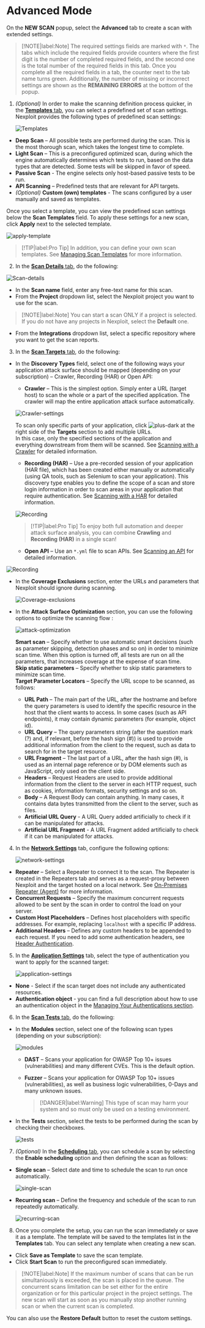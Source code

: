 # Advanced Mode
On the **NEW SCAN** popup, select the **Advanced** tab to create a scan with extended settings.

>[!NOTE|label:Note]
The required settings fields are marked with `*`. The tabs which include the required fields provide counters where the first digit is the number of completed required fields, and the second one is the total number of the required fields in this tab. Once you complete all the required fields in a tab, the counter next to the tab name turns green. Additionally, the number of missing or incorrect settings are shown as the **REMAINING ERRORS** at the bottom of the popup.

1. _(Optional)_ In order to make the scanning definition process quicker, in the <u>**Templates** tab</u>, you can select a predefined set of scan settings. Nexploit provides the following types of predefined scan settings:

    ![Templates](media/templates.png ':size=45%')

* **Deep Scan** – All possible tests are performed during the scan. This is the most thorough scan, which takes the longest time to complete.
* **Light Scan** – This is a preconfigured optimized scan, during which the engine automatically determines which tests to run, based on the data types that are detected. Some tests will be skipped in favor of speed.
* **Passive Scan** - The engine selects only host-based passive tests to be run.
* **API Scanning** – Predefined tests that are relevant for API targets.
* _(Optional)_ **Custom (own) templates** - The scans configured by a user manually and saved as templates. 


Once you select a template, you can view the predefined scan settings below the **Scan Templates** field.  To apply these settings for a new scan, click **Apply** next to the selected template. 

![apply-template](media/apply-template.png ':size=45%')


>[!TIP|label:Pro Tip]
In addition, you can define your own scan templates. See [Managing Scan Templates](guide/np-web-ui/scanning/managing-scan-templates.md) for more information.

2. In the <u> **Scan Details** tab</U>, do the following:

 ![Scan-details](media/scan-details.png ':size=45%')

* In the **Scan name** field, enter any free-text name for this scan.
* From the **Project** dropdown list, select the Nexploit project you want to use for the scan.

>[!NOTE|label:Note]
You can start a scan ONLY if a project is selected. If you do not have any projects in Nexploit, select the **Default** one.

* From the **Integrations** dropdown list, select a specific repository where you want to get the scan reports.

3. In the <u>**Scan Targets** tab</u>, do the following:
* In the **Discovery Types** field, select one of the following ways your application attack surface should be mapped (depending on your subscription) – Crawler, Recording (HAR) or Open API: 
  * **Crawler** – This is the simplest option. Simply enter a URL (target host) to scan the whole or a part of the specified application. The crawler will map the entire application attack surface automatically.

  ![Crawler-settings](media/crawler.png ':size=45%')

   To scan only specific parts of your application, click  ![plus-dark](media/plus-dark.png ':size=3%') at the right side of the **Targets** section to add multiple URLs.<br> In this case, only the specified sections of the application and everything downstream from them will be scanned. See [Scanning with a Crawler](/guide/np-web-ui/scanning/discovery-types/crawler.md) for detailed information.

  * **Recording (HAR)** – Use a pre-recorded session of your application (HAR file), which has been created either manually or automatically (using QA tools, such as Selenium to scan your application). This discovery type enables you to define the scope of a scan and store login information in order to scan areas in your application that require authentication. See [Scanning with a HAR](/guide/np-web-ui/scanning/discovery-types/har.md) for detailed information.

  ![Recording](media/recording-har.png ':size=45%')

  >[!TIP|label:Pro Tip]
  To enjoy both full automation and deeper attack surface analysis, you can combine **Crawling** and **Recording (HAR)** in a single scan!

  * **Open API** – Use an `*.yml` file to scan APIs. See [Scanning an API](/guide/np-web-ui/scanning/discovery-types/open-api.md) for detailed information.

 ![Recording](media/api-scan.png ':size=45%')

* In the **Coverage Exclusions** section, enter the URLs and parameters that Nexploit should ignore during scanning.

    ![Coverage-exclusions](media/coverage-exclusions.png ':size=45%')

* In the **Attack Surface Optimization** section, you can use the following options to optimize the scanning flow :

    ![attack-optimization](media/attack-optimization.png ':size=45%')

  **Smart scan** – Specify whether to use automatic smart decisions (such as parameter skipping, detection phases and so on) in order to minimize scan time. When this option is turned off, all tests are run on all the parameters, that increases coverage at the expense of scan time.<br>
  **Skip static parameters** – Specify whether to skip static parameters to minimize scan time.<br>
  **Target Parameter Locators** – Specify the URL scope to be scanned, as follows:
   - **URL Path** – The main part of the URL, after the hostname and before the query parameters is used to identify the specific resource in the host that the client wants to access. In some cases (such as API endpoints), it may contain dynamic parameters (for example, object id).
   - **URL Query** – The query parameters string (after the question mark (?) and, if relevant, before the hash sign (#)) is used to provide additional information from the client to the request, such as data to search for in the target resource.
   - **URL Fragment** – The last part of a URL, after the hash sign (#), is used as an internal page reference or by DOM elements such as JavaScript, only used on the client side.
   - **Headers** – Request Headers are used to provide additional information from the client to the server in each HTTP request, such as cookies, information formats, security settings and so on.
   - **Body** – A Request Body can contain anything. In many cases, it contains data bytes transmitted from the client to the server, such as files.
   - **Artificial URL Query** - A URL Query added artificially to check if it can be manipulated for attacks. 
   - **Artificial URL Fragment** -  A URL Fragment  added artificially to check if it can be manipulated for attacks. 

4. In the <u>**Network Settings**</u> tab, configure the following options:

    ![network-settings](media/network-settings.png ':size=45%')

* **Repeater** – Select a Repeater to connect it to the scan. The Repeater is created in the Repeaters tab and serves as a request-proxy between Nexploit and the target hosted on a local network.  See [On-Premises Repeater (Agent)](/guide/introduction/deployment-onprem.md) for more information.
* **Concurrent Requests** – Specify the maximum concurrent requests allowed to be sent by the scan in order to control the load on your server.
* **Custom Host Placeholders** – Defines host placeholders with specific addresses. For example, replacing `localhost` with a specific IP address.
* **Additional Headers** – Defines any custom headers to be appended to each request. If you need to add some authentication headers, see [Header Authentication](/guide/np-web-ui/scanning/managing-authentications/types/header-authentication).

5. In the <u>**Application Settings**</u> tab, select the type of authentication you want to apply for the scanned target:

    ![application-settings](media/application-settings.png ':size=45%')

* **None** - Select if the scan target does not include any authenticated resources.
* **Authentication object** - you can find a full description about how to use an authentication object in the [Managing Your Authentications section](guide/np-web-ui/scanning/managing-authentications/managing-your-authentications.md).

6. In the <u>**Scan Tests** tab</u>, do the following:
* In the **Modules** section, select one of the following scan types (depending on your subscription):

    ![modules](media/modules.png ':size=45%')

  * **DAST** – Scans your application for OWASP Top 10+ issues (vulnerabilities) and many different CVEs. This is the default option.
  * **Fuzzer** – Scans your application for OWASP Top 10+ issues (vulnerabilities), as well as business logic vulnerabilities, 0-Days and many unknown issues.

    >[!DANGER|label:Warning]
    This type of scan may harm your system and so must only be used on a testing environment.

* In the **Tests** section, select the tests to be performed during the scan by checking their checkboxes.

    ![tests](media/tests.png ':size=45%')

7. _(Optional)_ In the <u>**Scheduling** tab</u>, you can schedule a scan by selecting the **Enable scheduling** option and then defining the scan as follows:
* **Single scan** – Select date and time to schedule the scan to run once automatically.

    ![single-scan](media/single-scan.png ':size=45%')

* **Recurring scan** – Define the frequency and schedule of the scan to run repeatedly automatically.

    ![recurring-scan](media/recurring-scan.png ':size=45%')

8. Once you complete the setup, you can run the scan immediately or save it as a template. The template will be saved to the templates list in the **Templates** tab.  You can select any template when creating a new scan.

* Click **Save as Template** to save the scan template.
* Click **Start Scan** to run the preconfigured scan immediately.
>[!NOTE|label:Note]
If the maximum number of scans that can be run simultaniously is exceeded, the scan is placed in the queue. The concurrent scans limitation can be set either for the entire organization or for this particular project in the project settings. The new scan will start as soon as you manually stop another running scan or when the current scan is completed.

You can also use the **Restore Default** button to reset the custom settings.